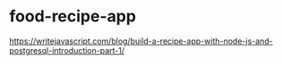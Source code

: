 # food-recipe-app

https://writejavascript.com/blog/build-a-recipe-app-with-node-js-and-postgresql-introduction-part-1/
